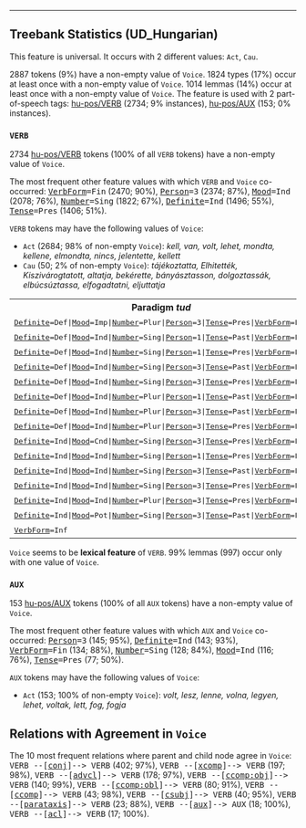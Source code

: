 

--------------------------------------------------------------------------------

## Treebank Statistics (UD_Hungarian)

This feature is universal.
It occurs with 2 different values: `Act`, `Cau`.

2887 tokens (9%) have a non-empty value of `Voice`.
1824 types (17%) occur at least once with a non-empty value of `Voice`.
1014 lemmas (14%) occur at least once with a non-empty value of `Voice`.
The feature is used with 2 part-of-speech tags: [hu-pos/VERB]() (2734; 9% instances), [hu-pos/AUX]() (153; 0% instances).

### `VERB`

2734 [hu-pos/VERB]() tokens (100% of all `VERB` tokens) have a non-empty value of `Voice`.

The most frequent other feature values with which `VERB` and `Voice` co-occurred: <tt><a href="VerbForm.html">VerbForm</a>=Fin</tt> (2470; 90%), <tt><a href="Person.html">Person</a>=3</tt> (2374; 87%), <tt><a href="Mood.html">Mood</a>=Ind</tt> (2078; 76%), <tt><a href="Number.html">Number</a>=Sing</tt> (1822; 67%), <tt><a href="Definite.html">Definite</a>=Ind</tt> (1496; 55%), <tt><a href="Tense.html">Tense</a>=Pres</tt> (1406; 51%).

`VERB` tokens may have the following values of `Voice`:

* `Act` (2684; 98% of non-empty `Voice`): <em>kell, van, volt, lehet, mondta, kellene, elmondta, nincs, jelentette, kellett</em>
* `Cau` (50; 2% of non-empty `Voice`): <em>tájékoztatta, Elhitették, Kiszivárogtatott, altatja, bekérette, bányásztasson, dolgoztassák, elbúcsúztassa, elfogadtatni, eljuttatja</em>

<table>
  <tr><th>Paradigm <i>tud</i></th><th><tt>Act</tt></th><th><tt>Cau</tt></th></tr>
  <tr><td><tt><a href="Definite.html">Definite</a>=Def|<a href="Mood.html">Mood</a>=Imp|<a href="Number.html">Number</a>=Plur|<a href="Person.html">Person</a>=3|<a href="Tense.html">Tense</a>=Pres|<a href="VerbForm.html">VerbForm</a>=Fin</tt></td><td></td><td><em>tudassák</em></td></tr>
  <tr><td><tt><a href="Definite.html">Definite</a>=Def|<a href="Mood.html">Mood</a>=Ind|<a href="Number.html">Number</a>=Sing|<a href="Person.html">Person</a>=1|<a href="Tense.html">Tense</a>=Past|<a href="VerbForm.html">VerbForm</a>=Fin</tt></td><td><em>tudtam</em></td><td></td></tr>
  <tr><td><tt><a href="Definite.html">Definite</a>=Def|<a href="Mood.html">Mood</a>=Ind|<a href="Number.html">Number</a>=Sing|<a href="Person.html">Person</a>=1|<a href="Tense.html">Tense</a>=Pres|<a href="VerbForm.html">VerbForm</a>=Fin</tt></td><td><em>Tudom</em></td><td></td></tr>
  <tr><td><tt><a href="Definite.html">Definite</a>=Def|<a href="Mood.html">Mood</a>=Ind|<a href="Number.html">Number</a>=Sing|<a href="Person.html">Person</a>=3|<a href="Tense.html">Tense</a>=Past|<a href="VerbForm.html">VerbForm</a>=Fin</tt></td><td><em>tudta</em></td><td></td></tr>
  <tr><td><tt><a href="Definite.html">Definite</a>=Def|<a href="Mood.html">Mood</a>=Ind|<a href="Number.html">Number</a>=Sing|<a href="Person.html">Person</a>=3|<a href="Tense.html">Tense</a>=Pres|<a href="VerbForm.html">VerbForm</a>=Fin</tt></td><td><em>tudja</em></td><td></td></tr>
  <tr><td><tt><a href="Definite.html">Definite</a>=Def|<a href="Mood.html">Mood</a>=Ind|<a href="Number.html">Number</a>=Plur|<a href="Person.html">Person</a>=1|<a href="Tense.html">Tense</a>=Past|<a href="VerbForm.html">VerbForm</a>=Fin</tt></td><td><em>tudtuk</em></td><td></td></tr>
  <tr><td><tt><a href="Definite.html">Definite</a>=Def|<a href="Mood.html">Mood</a>=Ind|<a href="Number.html">Number</a>=Plur|<a href="Person.html">Person</a>=3|<a href="Tense.html">Tense</a>=Past|<a href="VerbForm.html">VerbForm</a>=Fin</tt></td><td><em>tudták</em></td><td></td></tr>
  <tr><td><tt><a href="Definite.html">Definite</a>=Def|<a href="Mood.html">Mood</a>=Ind|<a href="Number.html">Number</a>=Plur|<a href="Person.html">Person</a>=3|<a href="Tense.html">Tense</a>=Pres|<a href="VerbForm.html">VerbForm</a>=Fin</tt></td><td><em>tudják</em></td><td></td></tr>
  <tr><td><tt><a href="Definite.html">Definite</a>=Ind|<a href="Mood.html">Mood</a>=Cnd|<a href="Number.html">Number</a>=Sing|<a href="Person.html">Person</a>=3|<a href="Tense.html">Tense</a>=Pres|<a href="VerbForm.html">VerbForm</a>=Fin</tt></td><td><em>tudna</em></td><td></td></tr>
  <tr><td><tt><a href="Definite.html">Definite</a>=Ind|<a href="Mood.html">Mood</a>=Ind|<a href="Number.html">Number</a>=Sing|<a href="Person.html">Person</a>=1|<a href="Tense.html">Tense</a>=Pres|<a href="VerbForm.html">VerbForm</a>=Fin</tt></td><td><em>tudok</em></td><td></td></tr>
  <tr><td><tt><a href="Definite.html">Definite</a>=Ind|<a href="Mood.html">Mood</a>=Ind|<a href="Number.html">Number</a>=Sing|<a href="Person.html">Person</a>=3|<a href="Tense.html">Tense</a>=Past|<a href="VerbForm.html">VerbForm</a>=Fin</tt></td><td><em>tudott</em></td><td></td></tr>
  <tr><td><tt><a href="Definite.html">Definite</a>=Ind|<a href="Mood.html">Mood</a>=Ind|<a href="Number.html">Number</a>=Sing|<a href="Person.html">Person</a>=3|<a href="Tense.html">Tense</a>=Pres|<a href="VerbForm.html">VerbForm</a>=Fin</tt></td><td><em>tud</em></td><td></td></tr>
  <tr><td><tt><a href="Definite.html">Definite</a>=Ind|<a href="Mood.html">Mood</a>=Ind|<a href="Number.html">Number</a>=Plur|<a href="Person.html">Person</a>=3|<a href="Tense.html">Tense</a>=Pres|<a href="VerbForm.html">VerbForm</a>=Fin</tt></td><td><em>tudnak</em></td><td></td></tr>
  <tr><td><tt><a href="Definite.html">Definite</a>=Ind|<a href="Mood.html">Mood</a>=Pot|<a href="Number.html">Number</a>=Sing|<a href="Person.html">Person</a>=3|<a href="Tense.html">Tense</a>=Past|<a href="VerbForm.html">VerbForm</a>=Fin</tt></td><td><em>tudhatott</em></td><td></td></tr>
  <tr><td><tt><a href="VerbForm.html">VerbForm</a>=Inf</tt></td><td><em>tudni</em></td><td></td></tr>
</table>

`Voice` seems to be **lexical feature** of `VERB`. 99% lemmas (997) occur only with one value of `Voice`.

### `AUX`

153 [hu-pos/AUX]() tokens (100% of all `AUX` tokens) have a non-empty value of `Voice`.

The most frequent other feature values with which `AUX` and `Voice` co-occurred: <tt><a href="Person.html">Person</a>=3</tt> (145; 95%), <tt><a href="Definite.html">Definite</a>=Ind</tt> (143; 93%), <tt><a href="VerbForm.html">VerbForm</a>=Fin</tt> (134; 88%), <tt><a href="Number.html">Number</a>=Sing</tt> (128; 84%), <tt><a href="Mood.html">Mood</a>=Ind</tt> (116; 76%), <tt><a href="Tense.html">Tense</a>=Pres</tt> (77; 50%).

`AUX` tokens may have the following values of `Voice`:

* `Act` (153; 100% of non-empty `Voice`): <em>volt, lesz, lenne, volna, legyen, lehet, voltak, lett, fog, fogja</em>

## Relations with Agreement in `Voice`

The 10 most frequent relations where parent and child node agree in `Voice`:
<tt>VERB --[<a href="../dep/conj.html">conj</a>]--> VERB</tt> (402; 97%),
<tt>VERB --[<a href="../dep/xcomp.html">xcomp</a>]--> VERB</tt> (197; 98%),
<tt>VERB --[<a href="../dep/advcl.html">advcl</a>]--> VERB</tt> (178; 97%),
<tt>VERB --[<a href="../dep/ccomp:obj.html">ccomp:obj</a>]--> VERB</tt> (140; 99%),
<tt>VERB --[<a href="../dep/ccomp:obl.html">ccomp:obl</a>]--> VERB</tt> (80; 91%),
<tt>VERB --[<a href="../dep/ccomp.html">ccomp</a>]--> VERB</tt> (43; 98%),
<tt>VERB --[<a href="../dep/csubj.html">csubj</a>]--> VERB</tt> (40; 95%),
<tt>VERB --[<a href="../dep/parataxis.html">parataxis</a>]--> VERB</tt> (23; 88%),
<tt>VERB --[<a href="../dep/aux.html">aux</a>]--> AUX</tt> (18; 100%),
<tt>VERB --[<a href="../dep/acl.html">acl</a>]--> VERB</tt> (17; 100%).

